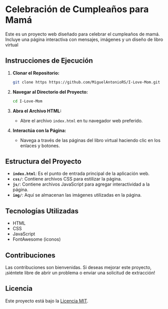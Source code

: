 # Celebración de Cumpleaños para Mamá

Este es un proyecto web diseñado para celebrar el cumpleaños de mamá. Incluye una página interactiva con mensajes, imágenes y un diseño de libro virtual
 
## Instrucciones de Ejecución 

1. **Clonar el Repositorio:**  
    ```bash 
    git clone https https://github.com/MiguelAntonioRS/I-Love-Mom.git 
    ```

2. **Navegar al Directorio del Proyecto:**
    ```bash
    cd I-Love-Mom 
    ```

3. **Abra el Archivo HTML:**
    - Abre el archivo `index.html` en tu navegador web preferido.

4. **Interactúa con la Página:**
    - Navega a través de las páginas del libro virtual haciendo clic en los enlaces y botones.

## Estructura del Proyecto

- **`index.html`**: Es el punto de entrada principal de la aplicación web.
- **`css/`**: Contiene archivos CSS para estilizar la página.
- **`js/`**: Contiene archivos JavaScript para agregar interactividad a la página.
- **`img/`**: Aquí se almacenan las imágenes utilizadas en la página.

## Tecnologías Utilizadas

- HTML
- CSS
- JavaScript
- FontAwesome (iconos)

## Contribuciones

Las contribuciones son bienvenidas. Si deseas mejorar este proyecto, ¡siéntete libre de abrir un problema o enviar una solicitud de extracción!

## Licencia

Este proyecto está bajo la [Licencia MIT](LICENSE).
